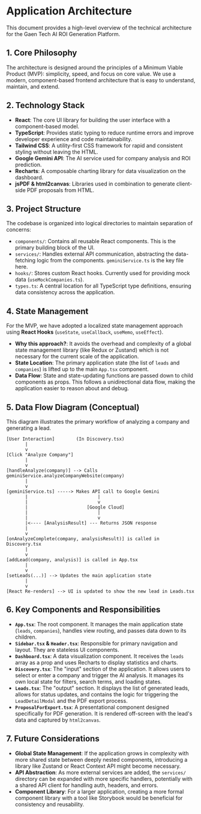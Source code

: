 # Application Architecture

This document provides a high-level overview of the technical architecture for the Gaen Tech AI ROI Generation Platform.

## 1. Core Philosophy

The architecture is designed around the principles of a Minimum Viable Product (MVP): simplicity, speed, and focus on core value. We use a modern, component-based frontend architecture that is easy to understand, maintain, and extend.

## 2. Technology Stack

- **React**: The core UI library for building the user interface with a component-based model.
- **TypeScript**: Provides static typing to reduce runtime errors and improve developer experience and code maintainability.
- **Tailwind CSS**: A utility-first CSS framework for rapid and consistent styling without leaving the HTML.
- **Google Gemini API**: The AI service used for company analysis and ROI prediction.
- **Recharts**: A composable charting library for data visualization on the dashboard.
- **jsPDF & html2canvas**: Libraries used in combination to generate client-side PDF proposals from HTML.

## 3. Project Structure

The codebase is organized into logical directories to maintain separation of concerns:

- `components/`: Contains all reusable React components. This is the primary building block of the UI.
- `services/`: Handles external API communication, abstracting the data-fetching logic from the components. `geminiService.ts` is the key file here.
- `hooks/`: Stores custom React hooks. Currently used for providing mock data (`useMockCompanies.ts`).
- `types.ts`: A central location for all TypeScript type definitions, ensuring data consistency across the application.

## 4. State Management

For the MVP, we have adopted a localized state management approach using **React Hooks** (`useState`, `useCallback`, `useMemo`, `useEffect`).

- **Why this approach?**: It avoids the overhead and complexity of a global state management library (like Redux or Zustand) which is not necessary for the current scale of the application.
- **State Location**: The primary application state (the list of `leads` and `companies`) is lifted up to the main `App.tsx` component.
- **Data Flow**: State and state-updating functions are passed down to child components as props. This follows a unidirectional data flow, making the application easier to reason about and debug.

## 5. Data Flow Diagram (Conceptual)

This diagram illustrates the primary workflow of analyzing a company and generating a lead.

```
[User Interaction]        (In Discovery.tsx)
       |
       v
[Click "Analyze Company"]
       |
       v
[handleAnalyze(company)] --> Calls geminiService.analyzeCompanyWebsite(company)
       |
       v
[geminiService.ts] -----> Makes API call to Google Gemini
       |                          |
       |                          v
       |                      [Google Cloud]
       |                          |
       |                          v
       |<---- [AnalysisResult] --- Returns JSON response
       |
       v
[onAnalyzeComplete(company, analysisResult)] is called in Discovery.tsx
       |
       v
[addLead(company, analysis)] is called in App.tsx
       |
       v
[setLeads(...)] --> Updates the main application state
       |
       v
[React Re-renders] --> UI is updated to show the new lead in Leads.tsx
```

## 6. Key Components and Responsibilities

- **`App.tsx`**: The root component. It manages the main application state (`leads`, `companies`), handles view routing, and passes data down to its children.
- **`Sidebar.tsx` & `Header.tsx`**: Responsible for primary navigation and layout. They are stateless UI components.
- **`Dashboard.tsx`**: A data visualization component. It receives the `leads` array as a prop and uses Recharts to display statistics and charts.
- **`Discovery.tsx`**: The "input" section of the application. It allows users to select or enter a company and trigger the AI analysis. It manages its own local state for filters, search terms, and loading states.
- **`Leads.tsx`**: The "output" section. It displays the list of generated leads, allows for status updates, and contains the logic for triggering the `LeadDetailModal` and the PDF export process.
- **`ProposalForExport.tsx`**: A presentational component designed specifically for PDF generation. It is rendered off-screen with the lead's data and captured by `html2canvas`.

## 7. Future Considerations

- **Global State Management**: If the application grows in complexity with more shared state between deeply nested components, introducing a library like Zustand or React Context API might become necessary.
- **API Abstraction**: As more external services are added, the `services/` directory can be expanded with more specific handlers, potentially with a shared API client for handling auth, headers, and errors.
- **Component Library**: For a larger application, creating a more formal component library with a tool like Storybook would be beneficial for consistency and reusability.
